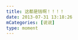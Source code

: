 ```yaml
---
title: 这都是钱啊！！！！
date: 2013-07-31 13:18:26
mCategories: [说说]
type: moment
---
```


<div id="pics-20130731131826"></div>

<script>
var data = [
    {"link": "2013-07-31_000000.jpeg", "type": "shuoshuo"}
];
picsRender(data, "pics-20130731131826");
</script>
